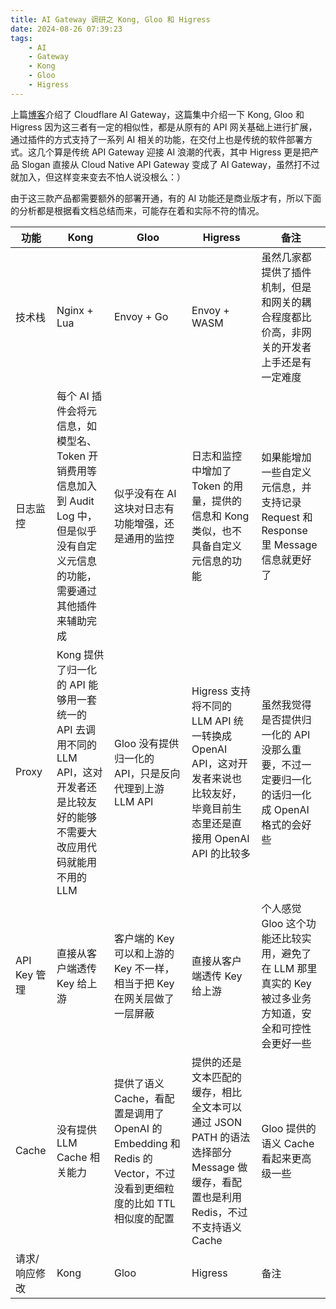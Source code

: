 ```yaml
---
title: AI Gateway 调研之 Kong, Gloo 和 Higress
date: 2024-08-26 07:39:23
tags:
    - AI
    - Gateway
    - Kong
    - Gloo
    - Higress
---
```


上篇[博客](2024-08-25-ai-gateway-cloudflare)介绍了 Cloudflare AI Gateway，这篇集中介绍一下 Kong, Gloo 和 Higress 因为这三者有一定的相似性，都是从原有的 API 网关基础上进行扩展，通过插件的方式支持了一系列 AI 相关的功能，在交付上也是传统的软件部署方式。这几个算是传统 API Gateway 迎接 AI 浪潮的代表，其中 Higress 更是把产品 Slogan 直接从 Cloud Native API Gateway 变成了 AI Gateway，虽然打不过就加入，但这样变来变去不怕人说没根么：）

由于这三款产品都需要额外的部署开通，有的 AI 功能还是商业版才有，所以下面的分析都是根据看文档总结而来，可能存在着和实际不符的情况。

|  功能  | Kong     | Gloo     | Higress | 备注 |
| ----- | -------- | -------- | ----- |  --- |
| 技术栈 | Nginx + Lua | Envoy + Go | Envoy + WASM | 虽然几家都提供了插件机制，但是和网关的耦合程度都比价高，非网关的开发者上手还是有一定难度 |
| 日志监控  | 每个 AI 插件会将元信息，如模型名、Token 开销费用等信息加入到 Audit Log 中，但是似乎没有自定义元信息的功能，需要通过其他插件来辅助完成 | 似乎没有在 AI 这块对日志有功能增强，还是通用的监控 | 日志和监控中增加了 Token 的用量，提供的信息和 Kong 类似，也不具备自定义元信息的功能 | 如果能增加一些自定义元信息，并支持记录 Request 和 Response 里 Message 信息就更好了 |
| Proxy | Kong 提供了归一化的 API 能够用一套统一的 API 去调用不同的 LLM API，这对开发者还是比较友好的能够不需要大改应用代码就能用不用的 LLM | Gloo 没有提供归一化的 API，只是反向代理到上游 LLM API | Higress 支持将不同的 LLM API 统一转换成 OpenAI API，这对开发者来说也比较友好，毕竟目前生态里还是直接用 OpenAI API 的比较多 | 虽然我觉得是否提供归一化的 API 没那么重要，不过一定要归一化的话归一化成 OpenAI 格式的会好些 |
|  API Key 管理  | 直接从客户端透传 Key 给上游 | 客户端的 Key 可以和上游的 Key 不一样，相当于把 Key 在网关层做了一层屏蔽 | 直接从客户端透传 Key 给上游 | 个人感觉 Gloo 这个功能还比较实用，避免了在 LLM 那里真实的 Key 被过多业务方知道，安全和可控性会更好一些 |
| Cache | 没有提供 LLM Cache 相关能力 | 提供了语义 Cache，看配置是调用了 OpenAI 的 Embedding 和 Redis 的 Vector，不过没看到更细粒度的比如 TTL 相似度的配置 | 提供的还是文本匹配的缓存，相比全文本可以通过 JSON PATH 的语法选择部分 Message 做缓存，看配置也是利用 Redis，不过不支持语义 Cache | Gloo 提供的语义 Cache 看起来更高级一些 |
|  请求/响应修改  | Kong     | Gloo     | Higress | 备注 |